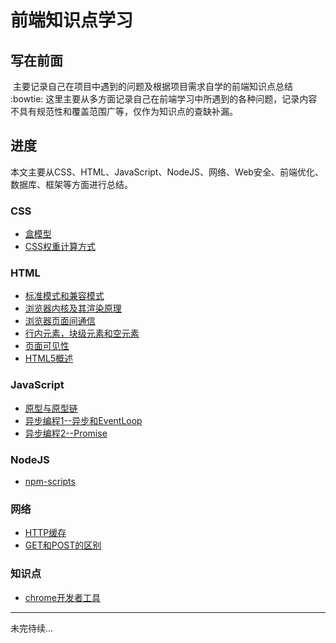# 前端知识点学习

## 写在前面
  主要记录自己在项目中遇到的问题及根据项目需求自学的前端知识点总结 :bowtie:
  这里主要从多方面记录自己在前端学习中所遇到的各种问题，记录内容不具有规范性和覆盖范围广等，仅作为知识点的查缺补漏。

## 进度
  本文主要从CSS、HTML、JavaScript、NodeJS、网络、Web安全、前端优化、数据库、框架等方面进行总结。

### CSS
  * [盒模型](./CSS/盒模型.md)
  * [CSS权重计算方式](./CSS/CSS权重计算方式.md)

### HTML
  * [标准模式和兼容模式](./HTML/标准模式与兼容模式.md)
  * [浏览器内核及其渲染原理](./HTML/浏览器内核.md)
  * [浏览器页面间通信](./HTML/浏览器页面间通信.md)
  * [行内元素，块级元素和空元素](./HTML/行内元素，块级元素和空元素.md)
  * [页面可见性](./HTML/页面可见性.md)
  * [HTML5概述](./HTML/HTML5.md)


### JavaScript
  * [原型与原型链](./JavaScript/语法/原型与原型链.md)
  * [异步编程1--异步和EventLoop](./JavaScript/ES6/异步编程/1异步和EventLoop.md)
  * [异步编程2--Promise](./JavaScript/ES6/异步编程/2Promise.md)
  <!-- * [异步编程3--异步和EventLoop](./JavaScript/异步编程/3Generator.md)
  * [异步编程4--异步和EventLoop](./JavaScript/异步编程/4async.md) -->

### NodeJS
  * [npm-scripts](./NodeJS/npm/npm-scripts.md)

### 网络
  * [HTTP缓存](./网络/HTTP缓存.md)
  * [GET和POST的区别](./网络/GET和POST的区别.md)

### 知识点
  * [chrome开发者工具](../知识点/chrome开发者工具.md)

*******************

未完待续...

